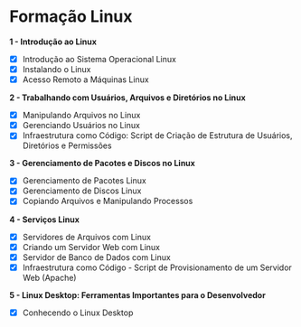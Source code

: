 # Formação Linux

**1 - Introdução ao Linux**

- [x] Introdução ao Sistema Operacional Linux
- [x] Instalando o Linux
- [x] Acesso Remoto a Máquinas Linux

**2 - Trabalhando com Usuários, Arquivos e Diretórios no Linux**

- [x] Manipulando Arquivos no Linux
- [x] Gerenciando Usuários no Linux
- [x] Infraestrutura como Código: Script de Criação de Estrutura de Usuários, Diretórios e Permissões

**3 - Gerenciamento de Pacotes e Discos no Linux**

- [x] Gerenciamento de Pacotes Linux
- [x] Gerenciamento de Discos Linux
- [x] Copiando Arquivos e Manipulando Processos

**4 - Serviços Linux**

- [x]  Servidores de Arquivos com Linux
- [x]  Criando um Servidor Web com Linux
- [x]  Servidor de Banco de Dados com Linux
- [x]  Infraestrutura como Código - Script de Provisionamento de um Servidor Web (Apache)

**5 - Linux Desktop: Ferramentas Importantes para o Desenvolvedor**

- [x]  Conhecendo o Linux Desktop